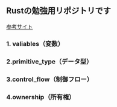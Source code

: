 ## Rustの勉強用リポジトリです 

<p>
  <a href="https://doc.rust-jp.rs/book-ja/title-page.html">参考サイト</a>
</p>

### 1. valiables（変数）
### 2.primitive_type（データ型）
### 3.control_flow（制御フロー）
### 4.ownership（所有権）


